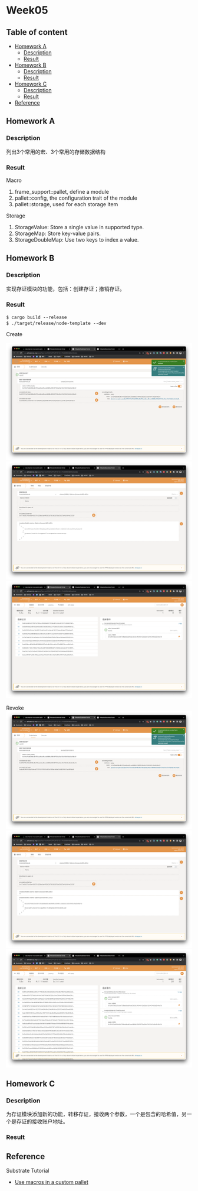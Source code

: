 # Week05 <!-- omit in toc -->

## Table of content <!-- omit in toc -->
- [Homework A](#homework-a)
  - [Description](#description)
  - [Result](#result)
- [Homework B](#homework-b)
  - [Description](#description-1)
  - [Result](#result-1)
- [Homework C](#homework-c)
  - [Description](#description-2)
  - [Result](#result-2)
- [Reference](#reference)


## Homework A

### Description

列出3个常用的宏、3个常用的存储数据结构

### Result

Macro
1. frame_support::pallet, define a module
2. pallet::config, the configuration trait of the module
3. pallet::storage, used for each storage item

Storage
1. StorageValue: Store a single value in supported type.
2. StorageMap: Store key-value pairs.
3. StorageDoubleMap: Use two keys to index a value.

## Homework B

### Description

实现存证模块的功能，包括：创建存证；撤销存证。

### Result

```shell
$ cargo build --release
$ ./target/release/node-template --dev
```

Create

![create](img/create-01.png "Create Claim")
![create-result](img/create-02.png "Create Claim Result")
![create-event](img/create-03.png "Create Claim Event")

Revoke
![revoke](img/revoke-01.png "Revoke Claim")
![revoke-result](img/revoke-02.png "Revoke Claim Result")
![revoke-event](img/revoke-03.png "Revoke Claim Event")

## Homework C

### Description

为存证模块添加新的功能，转移存证，接收两个参数，一个是包含的哈希值，另一个是存证的接收账户地址。

### Result


## Reference

Substrate Tutorial
- [Use macros in a custom pallet](https://docs.substrate.io/tutorials/build-application-logic/use-macros-in-a-custom-pallet/)